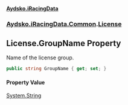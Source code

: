 #### [Aydsko.iRacingData](index.md 'index')
### [Aydsko.iRacingData.Common](index.md#Aydsko.iRacingData.Common 'Aydsko.iRacingData.Common').[License](License.md 'Aydsko.iRacingData.Common.License')

## License.GroupName Property

Name of the license group.

```csharp
public string GroupName { get; set; }
```

#### Property Value
[System.String](https://docs.microsoft.com/en-us/dotnet/api/System.String 'System.String')